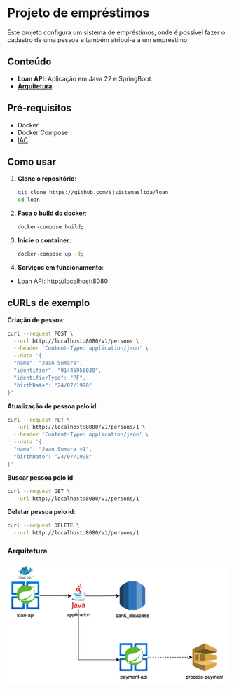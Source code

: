 # Projeto de empréstimos

Este projeto configura um sistema de empréstimos, onde é possível fazer o cadastro de uma pessoa e também atribuí-a a um empréstimo.

## Conteúdo

- **Loan API**: Aplicação em Java 22 e SpringBoot.
- [**Arquitetura**](#arquitetura)

## Pré-requisitos

- Docker
- Docker Compose
- [IAC](https://github.com/sjsistemasltda/bank_iac)

## Como usar

1. **Clone o repositório**:
   ```sh
   git clone https://github.com/sjsistemasltda/loan
   cd loan

2. **Faça o build do docker**:
    ```sh
    docker-compose build;

3. **Inicie o container**:
    ```sh
    docker-compose up -d;

4. **Serviços em funcionamento**:
- Loan API: http://localhost:8080

## cURLs de exemplo

**Criação de pessoa**:
```sh
curl --request POST \
  --url http://localhost:8080/v1/persons \
  --header 'Content-Type: application/json' \
  --data '{
  "name": "Jean Sumara",
  "identifier": "91445956039",
  "identifierType": "PF",
  "birthDate": "24/07/1998"
}'
```

**Atualização de pessoa pelo id**:
```sh
curl --request PUT \
  --url http://localhost:8080/v1/persons/1 \
  --header 'Content-Type: application/json' \
  --data '{
  "name": "Jean Sumara +1",
  "birthDate": "24/07/1998"
}'
```

**Buscar pessoa pelo id**:
```sh
curl --request GET \
  --url http://localhost:8080/v1/persons/1
```

**Deletar pessoa pelo id**:
```sh
curl --request DELETE \
  --url http://localhost:8080/v1/persons/1
```

### Arquitetura
![](assets/loan_api.png)